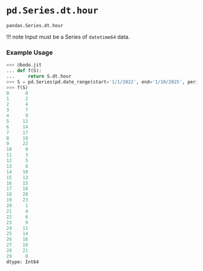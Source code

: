 # `pd.Series.dt.hour`

`pandas.Series.dt.hour`

!!! note
	Input must be a Series of `datetime64` data.

### Example Usage

``` py
>>> @bodo.jit
... def f(S):
...     return S.dt.hour
>>> S = pd.Series(pd.date_range(start='1/1/2022', end='1/10/2025', periods=30))
>>> f(S)
0      0
1      2
2      4
3      7
4      9
5     12
6     14
7     17
8     19
9     22
10     0
11     3
12     5
13     8
14    10
15    13
16    15
17    18
18    20
19    23
20     1
21     4
22     6
23     9
24    11
25    14
26    16
27    19
28    21
29     0
dtype: Int64
```

